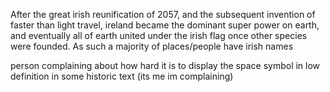 After the great irish reunification of 2057, and the subsequent invention of faster than light travel, ireland became the dominant super power on earth, and eventually all of earth united under the irish flag once other species were founded. As such a majority of places/people have irish names

person complaining about how hard it is to display the space symbol in low definition in some historic text (its me im complaining)